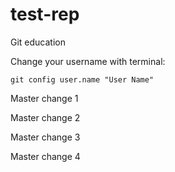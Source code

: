 # test-rep
Git education

Change your username with terminal:

`git config user.name "User Name"`

Master change 1

Master change 2

Master change 3

Master change 4
